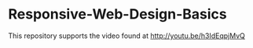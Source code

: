 Responsive-Web-Design-Basics
============================

This repository supports the video found at http://youtu.be/h3IdEqpjMvQ
